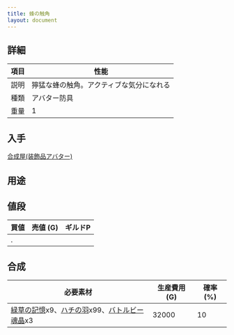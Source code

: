 ```yaml
---
title: 蜂の触角
layout: document
---
```

## 詳細

|項目|性能|
|---|---|
|説明|獰猛な蜂の触角。アクティブな気分になれる|
|種類|アバター防具|
|重量|1|

## 入手

[合成屋(装飾品アバター)](合成屋(装飾品アバター))

## 用途

## 値段

|買値|売値 (G)|ギルドP|
|---|---|---|
|.|||

## 合成

|必要素材|生産費用 (G)|確率 (%)|
|---|---|---|
|[緑草の記憶](緑草の記憶)x9、[ハチの羽](ハチの羽)x99、[バトルビー魂晶](バトルビー魂晶)x3|32000|10|
